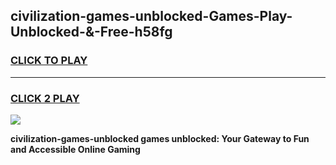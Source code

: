 
## civilization-games-unblocked-Games-Play-Unblocked-&-Free-h58fg
<h3>
<a href="https://premium76.site?title=civilization-games-unblocked&ref=24A">CLICK TO PLAY</a></h3>
<hr>

<h3>
<a href="https://premium76.site?title=civilization-games-unblocked&ref=24A">CLICK 2 PLAY</a>
  
</h3>

<a href="https://premium76.site?title=civilization-games-unblocked&ref=24A"><img src="https://clearcache.store/games.png"></a>


**civilization-games-unblocked games unblocked: Your Gateway to Fun and Accessible Online Gaming**
